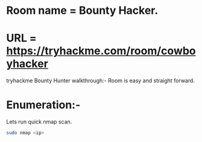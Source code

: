 # Room name = Bounty Hacker.
# URL = https://tryhackme.com/room/cowboyhacker

tryhackme Bounty Hunter walkthrough:- Room is easy and straight forward.

# Enumeration:-

Lets run quick nmap scan.
```bash
sudo nmap <ip>
```
